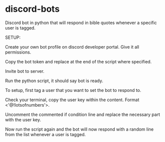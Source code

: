# discord-bots
Discord bot in python that will respond in bible quotes whenever a specific user is tagged.

SETUP:

Create your own bot profile on discord developer portal. Give it all permissions.

Copy the bot token and replace at the end of the script where specified.

Invite bot to server.

Run the python script, it should say bot is ready.

To setup, first tag a user that you want to set the bot to respond to.

Check your terminal, copy the user key within the content. Format <'@!lotsofnumbers'>. 

Uncomment the commented if condition line and replace the necessary part with the user key.

Now run the script again and the bot will now respond with a random line from the list whenever a user is tagged.
